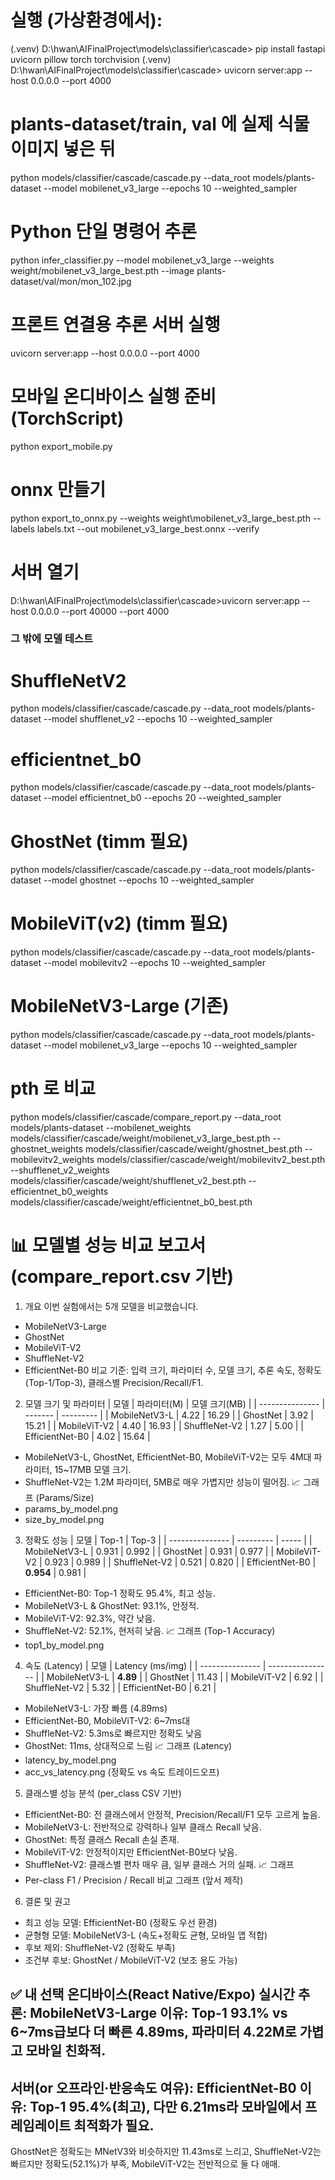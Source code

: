 
# 실행 (가상환경에서):
(.venv) D:\hwan\AIFinalProject\models\classifier\cascade> pip install fastapi uvicorn pillow torch torchvision
(.venv) D:\hwan\AIFinalProject\models\classifier\cascade> uvicorn server:app --host 0.0.0.0 --port 4000


# plants-dataset/train, val 에 실제 식물 이미지 넣은 뒤
python models/classifier/cascade/cascade.py --data_root models/plants-dataset --model mobilenet_v3_large --epochs 10 --weighted_sampler



# Python 단일 명령어 추론
python infer_classifier.py --model mobilenet_v3_large --weights weight/mobilenet_v3_large_best.pth --image plants-dataset/val/mon/mon_102.jpg

# 프론트 연결용 추론 서버 실행
uvicorn server:app --host 0.0.0.0 --port 4000

# 모바일 온디바이스 실행 준비 (TorchScript)
python export_mobile.py

# onnx 만들기
python export_to_onnx.py --weights weight\mobilenet_v3_large_best.pth --labels labels.txt --out mobilenet_v3_large_best.onnx --verify

# 서버 열기
D:\hwan\AIFinalProject\models\classifier\cascade>uvicorn server:app --host 0.0.0.0 --port 40000 --port 4000







### 그 밖에 모델 테스트
# ShuffleNetV2
python models/classifier/cascade/cascade.py --data_root models/plants-dataset --model shufflenet_v2 --epochs 10 --weighted_sampler

# efficientnet_b0
python models/classifier/cascade/cascade.py --data_root models/plants-dataset --model efficientnet_b0 --epochs 20 --weighted_sampler

# GhostNet (timm 필요)
python models/classifier/cascade/cascade.py --data_root models/plants-dataset --model ghostnet --epochs 10 --weighted_sampler

# MobileViT(v2) (timm 필요)
python models/classifier/cascade/cascade.py --data_root models/plants-dataset --model mobilevitv2 --epochs 10 --weighted_sampler

# MobileNetV3-Large (기존)
python models/classifier/cascade/cascade.py --data_root models/plants-dataset --model mobilenet_v3_large --epochs 10 --weighted_sampler

# pth 로 비교
python models/classifier/cascade/compare_report.py --data_root models/plants-dataset --mobilenet_weights models/classifier/cascade/weight/mobilenet_v3_large_best.pth --ghostnet_weights models/classifier/cascade/weight/ghostnet_best.pth --mobilevitv2_weights models/classifier/cascade/weight/mobilevitv2_best.pth --shufflenet_v2_weights models/classifier/cascade/weight/shufflenet_v2_best.pth --efficientnet_b0_weights models/classifier/cascade/weight/efficientnet_b0_best.pth


# 📊 모델별 성능 비교 보고서 (compare_report.csv 기반)
1. 개요
이번 실험에서는 5개 모델을 비교했습니다.
* MobileNetV3-Large
* GhostNet
* MobileViT-V2
* ShuffleNet-V2
* EfficientNet-B0
비교 기준: 입력 크기, 파라미터 수, 모델 크기, 추론 속도, 정확도(Top-1/Top-3), 클래스별 Precision/Recall/F1.

2. 모델 크기 및 파라미터
| 모델              | 파라미터(M) | 모델 크기(MB) |
| --------------- | ------- | --------- |
| MobileNetV3-L   | 4.22    | 16.29     |
| GhostNet        | 3.92    | 15.21     |
| MobileViT-V2    | 4.40    | 16.93     |
| ShuffleNet-V2   | 1.27    | 5.00      |
| EfficientNet-B0 | 4.02    | 15.64     |
* MobileNetV3-L, GhostNet, EfficientNet-B0, MobileViT-V2는 모두 4M대 파라미터, 15~17MB 모델 크기.
* ShuffleNet-V2는 1.2M 파라미터, 5MB로 매우 가볍지만 성능이 떨어짐.
📈 그래프 (Params/Size)
* params_by_model.png
* size_by_model.png

3. 정확도 성능
| 모델              | Top-1     | Top-3 |
| --------------- | --------- | ----- |
| MobileNetV3-L   | 0.931     | 0.992 |
| GhostNet        | 0.931     | 0.977 |
| MobileViT-V2    | 0.923     | 0.989 |
| ShuffleNet-V2   | 0.521     | 0.820 |
| EfficientNet-B0 | **0.954** | 0.981 |
* EfficientNet-B0: Top-1 정확도 95.4%, 최고 성능.
* MobileNetV3-L & GhostNet: 93.1%, 안정적.
* MobileViT-V2: 92.3%, 약간 낮음.
* ShuffleNet-V2: 52.1%, 현저히 낮음.
📈 그래프 (Top-1 Accuracy)
* top1_by_model.png

4. 속도 (Latency)
| 모델              | Latency (ms/img) |
| --------------- | ---------------- |
| MobileNetV3-L   | **4.89**         |
| GhostNet        | 11.43            |
| MobileViT-V2    | 6.92             |
| ShuffleNet-V2   | 5.32             |
| EfficientNet-B0 | 6.21             |
* MobileNetV3-L: 가장 빠름 (4.89ms)
* EfficientNet-B0, MobileViT-V2: 6~7ms대
* ShuffleNet-V2: 5.3ms로 빠르지만 정확도 낮음
* GhostNet: 11ms, 상대적으로 느림
📈 그래프 (Latency)
* latency_by_model.png
* acc_vs_latency.png (정확도 vs 속도 트레이드오프)

5. 클래스별 성능 분석 (per_class CSV 기반)
* EfficientNet-B0: 전 클래스에서 안정적, Precision/Recall/F1 모두 고르게 높음.
* MobileNetV3-L: 전반적으로 강력하나 일부 클래스 Recall 낮음.
* GhostNet: 특정 클래스 Recall 손실 존재.
* MobileViT-V2: 안정적이지만 EfficientNet-B0보다 낮음.
* ShuffleNet-V2: 클래스별 편차 매우 큼, 일부 클래스 거의 실패.
📈 그래프
* Per-class F1 / Precision / Recall 비교 그래프 (앞서 제작)

6. 결론 및 권고
* 최고 성능 모델: EfficientNet-B0 (정확도 우선 환경)
* 균형형 모델: MobileNetV3-L (속도+정확도 균형, 모바일 앱 적합)
* 후보 제외: ShuffleNet-V2 (정확도 부족)
* 조건부 후보: GhostNet / MobileViT-V2 (보조 용도 가능)

✅ 내 선택
온디바이스(React Native/Expo) 실시간 추론: MobileNetV3-Large
이유: Top-1 93.1% vs 6~7ms급보다 더 빠른 4.89ms, 파라미터 4.22M로 가볍고 모바일 친화적.
----------------------
서버(or 오프라인·반응속도 여유): EfficientNet-B0
이유: Top-1 95.4%(최고), 다만 6.21ms라 모바일에서 프레임레이트 최적화가 필요.
----------------------
GhostNet은 정확도는 MNetV3와 비슷하지만 11.43ms로 느리고,
ShuffleNet-V2는 빠르지만 정확도(52.1%)가 부족,
MobileViT-V2는 전반적으로 둘 다 애매.
